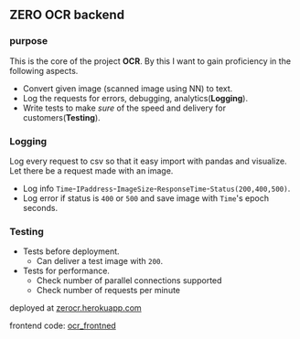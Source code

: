 ## ZERO OCR backend
### purpose
This is the core of the project **OCR**. By this I want to gain proficiency in the following aspects.
- Convert given image (scanned image using NN) to text.
- Log the requests for errors, debugging, analytics(**Logging**).
- Write tests to make *sure* of the speed and delivery for customers(**Testing**).

### Logging
Log every request to csv so that it easy import with pandas and visualize. Let there be a request made with an image.
- Log info `Time`-`IPaddress`-`ImageSize`-`ResponseTime`-`Status(200,400,500)`.
- Log error if status is `400` or `500` and save image with `Time`'s epoch seconds.

### Testing
- Tests before deployment.
  - Can deliver a test image with `200`.
- Tests for performance.
  - Check number of parallel connections supported
  - Check number of requests per minute

deployed at [zerocr.herokuapp.com](https://zerocr.herokuapp.com)

frontend code: [ocr_frontned](https://github.com/bharat0to/ocr_frontend)
